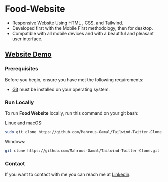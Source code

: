 # Food-Website

- Responsive Website Using HTML , CSS, and Tailwind.
- Developed first with the Mobile First methodology, then for desktop.
- Compatible with all mobile devices and with a beautiful and pleasant user interface.

## [Website Demo]( https://mahrous-gamal.github.io/Tailwind-Twitter-Clone/)





### Prerequisites

Before you begin, ensure you have met the following requirements:

* [Git](https://git-scm.com/downloads "Download Git") must be installed on your operating system.

### Run Locally

To run **Food Website** locally, run this command on your git bash:

Linux and macOS:

```bash
sudo git clone https://github.com/Mahrous-Gamal/Tailwind-Twitter-Clone.git
```

Windows:

```bash
git clone https://github.com/Mahrous-Gamal/Tailwind-Twitter-Clone.git
```

### Contact

If you want to contact with me you can reach me at [Linkedin](https://www.linkedin.com/in/mahrous-gamal-044693218/).

